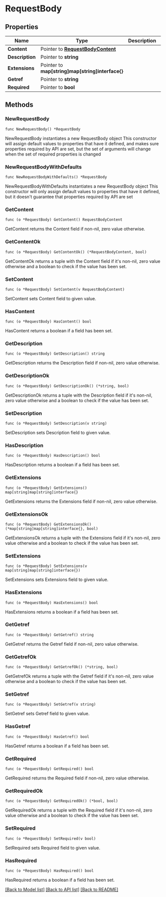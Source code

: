 # RequestBody

## Properties

Name | Type | Description | Notes
------------ | ------------- | ------------- | -------------
**Content** | Pointer to [**RequestBodyContent**](RequestBodyContent.md) |  | [optional] 
**Description** | Pointer to **string** |  | [optional] 
**Extensions** | Pointer to **map[string]map[string]interface{}** |  | [optional] 
**Getref** | Pointer to **string** |  | [optional] 
**Required** | Pointer to **bool** |  | [optional] 

## Methods

### NewRequestBody

`func NewRequestBody() *RequestBody`

NewRequestBody instantiates a new RequestBody object
This constructor will assign default values to properties that have it defined,
and makes sure properties required by API are set, but the set of arguments
will change when the set of required properties is changed

### NewRequestBodyWithDefaults

`func NewRequestBodyWithDefaults() *RequestBody`

NewRequestBodyWithDefaults instantiates a new RequestBody object
This constructor will only assign default values to properties that have it defined,
but it doesn't guarantee that properties required by API are set

### GetContent

`func (o *RequestBody) GetContent() RequestBodyContent`

GetContent returns the Content field if non-nil, zero value otherwise.

### GetContentOk

`func (o *RequestBody) GetContentOk() (*RequestBodyContent, bool)`

GetContentOk returns a tuple with the Content field if it's non-nil, zero value otherwise
and a boolean to check if the value has been set.

### SetContent

`func (o *RequestBody) SetContent(v RequestBodyContent)`

SetContent sets Content field to given value.

### HasContent

`func (o *RequestBody) HasContent() bool`

HasContent returns a boolean if a field has been set.

### GetDescription

`func (o *RequestBody) GetDescription() string`

GetDescription returns the Description field if non-nil, zero value otherwise.

### GetDescriptionOk

`func (o *RequestBody) GetDescriptionOk() (*string, bool)`

GetDescriptionOk returns a tuple with the Description field if it's non-nil, zero value otherwise
and a boolean to check if the value has been set.

### SetDescription

`func (o *RequestBody) SetDescription(v string)`

SetDescription sets Description field to given value.

### HasDescription

`func (o *RequestBody) HasDescription() bool`

HasDescription returns a boolean if a field has been set.

### GetExtensions

`func (o *RequestBody) GetExtensions() map[string]map[string]interface{}`

GetExtensions returns the Extensions field if non-nil, zero value otherwise.

### GetExtensionsOk

`func (o *RequestBody) GetExtensionsOk() (*map[string]map[string]interface{}, bool)`

GetExtensionsOk returns a tuple with the Extensions field if it's non-nil, zero value otherwise
and a boolean to check if the value has been set.

### SetExtensions

`func (o *RequestBody) SetExtensions(v map[string]map[string]interface{})`

SetExtensions sets Extensions field to given value.

### HasExtensions

`func (o *RequestBody) HasExtensions() bool`

HasExtensions returns a boolean if a field has been set.

### GetGetref

`func (o *RequestBody) GetGetref() string`

GetGetref returns the Getref field if non-nil, zero value otherwise.

### GetGetrefOk

`func (o *RequestBody) GetGetrefOk() (*string, bool)`

GetGetrefOk returns a tuple with the Getref field if it's non-nil, zero value otherwise
and a boolean to check if the value has been set.

### SetGetref

`func (o *RequestBody) SetGetref(v string)`

SetGetref sets Getref field to given value.

### HasGetref

`func (o *RequestBody) HasGetref() bool`

HasGetref returns a boolean if a field has been set.

### GetRequired

`func (o *RequestBody) GetRequired() bool`

GetRequired returns the Required field if non-nil, zero value otherwise.

### GetRequiredOk

`func (o *RequestBody) GetRequiredOk() (*bool, bool)`

GetRequiredOk returns a tuple with the Required field if it's non-nil, zero value otherwise
and a boolean to check if the value has been set.

### SetRequired

`func (o *RequestBody) SetRequired(v bool)`

SetRequired sets Required field to given value.

### HasRequired

`func (o *RequestBody) HasRequired() bool`

HasRequired returns a boolean if a field has been set.


[[Back to Model list]](../README.md#documentation-for-models) [[Back to API list]](../README.md#documentation-for-api-endpoints) [[Back to README]](../README.md)


